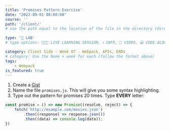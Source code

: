 ```yaml
---
title: 'Promises Pattern Exercise'
date: "2022-09-01 08:00:00"
course: ''
path: '/client/'
# use the path equal to the location of the file in the directory (directory structure)

type: '🥼 LAB'
# type options: 👩🏽‍🏫 LIVE LEARNING SESSION, ℹ️ INFO, 🎥 VIDEO, 💻 CODE ALONG, 🥼 LAB, ↩️ REVIEW/NOTES, 👥 GROUP LEARNING, 👷🏼‍♂️ GROUP PROJECT, 🧠 ASSESSMENT, 📝 ASSIGNMENT

category: Client Side - Week 07 - Webpack, APIs, ERDs
# category: Use the Name + week for each (follow the format above)
tags: 
    - Webpack
is_featured: true
---
```

1. Create a [Gist](https://gist.github.com/)
1. Name the file `promises.js`. This will give you some syntax highlighting.
1. Type out the pattern for promises 20 times. Type **EVERY** letter:

```js
const promise = () => new Promise((resolve, reject) => {
    fetch('http://example.com/movies.json')
        .then((response) => response.json())
        .then((data) => console.log(data));
})
```
